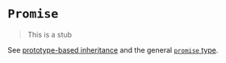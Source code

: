 # `Promise`

> This is a stub

See [prototype-based inheritance][concept-prototype-inheritance] and the general [`promise` type][type-promise].

[concept-prototype-inheritance]: ../../../languages/javascript/info/prototype_inheritance.md
[type-promise]: ../../../reference/types/promise.md
